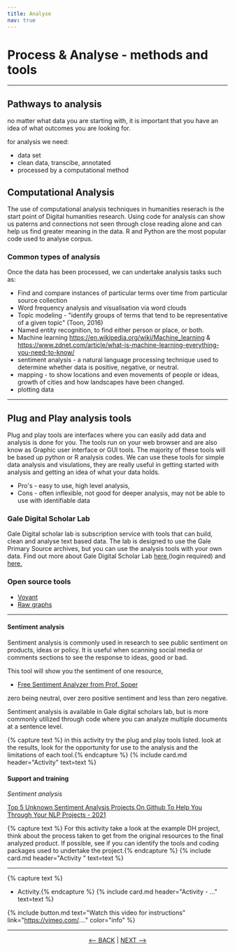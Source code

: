 ```yaml
---
title: Analyse
nav: true
---
```


# Process & Analyse - methods and tools

-----

## Pathways to analysis

no matter what data you are starting with, it is important that you have an idea of what outcomes you are looking for.

for analysis we need:
- data set
- clean data, transcibe, annotated 
- processed by a computational method

## Computational Analysis

The use of computational analysis techniques in humanities reserach is the start point of Digital humanities research. Using code for analysis can show us paterns and connections not seen through close reading alone and can help us find greater meaning in the data. R and Python are the most popular code used  to analyse corpus.

### Common types of analysis
Once the data has been processed, we can undertake analysis tasks such as:
- Find and compare instances of particular terms over time from particular source collection
- Word frequency analysis and visualisation via word clouds
- Topic modeling - "identify groups of terms that tend to be representative of a given topic" (Toon, 2016)
- Named entity recognition, to find either person or place, or both.  
- Machine learning https://en.wikipedia.org/wiki/Machine_learning & https://www.zdnet.com/article/what-is-machine-learning-everything-you-need-to-know/
- sentiment analysis - a natural language processing technique used to determine whether data is positive, negative, or neutral.
- mapping - to show locations and even movements of people or ideas, growth of cities and how landscapes have been changed.
- plotting data 

----
## Plug and Play analysis tools

Plug and play tools are interfaces where you can easily add data and analysis is done for you. The tools run on your web browser and are also know as Graphic user interface or GUI tools. The majority of these tools will be based up python or R analysis codes. We can use these tools for simple data analysis and visulations, they are really useful in getting started with analysis and getting an idea of what your data holds. 

- Pro's - easy to use, high level analysis, 
- Cons - often inflexible, not good for deeper analysis, may not be able to use with identifiable data

### Gale Digital Scholar Lab 
Gale Digital scholar lab is subscription service with tools that can build, clean and analyse text based data. The lab is designed to use the Gale Primary Source archives, but you can use the analysis tools with your own data.
Find out more about Gale Digital Scholar Lab <a href ='https://go-gale-com.libraryproxy.griffith.edu.au/ps/start.do?p=DSLAB&u=griffith' target="_blank"> here </a> (login required)  and <a href ='https://sway.office.com/v4sYacFkErbH9HNo' target="_blank"> here. </a>

### Open source tools
- <a href ='https://voyant-tools.org/' target="_blank"> Voyant </a>
- <a href ='https://rawgraphs.io/' target="_blank"> Raw graphs </a>

----

#### Sentiment analysis
Sentiment analysis is commonly used in research to see public sentiment on products, ideas or policy. It is useful when scanning social media or comments sections to see the response to ideas, good or bad. 

This tool will show you the sentiment of one resource, 
 - <a href = 'https://www.danielsoper.com/sentimentanalysis/default.aspx' target="_blank"> Free Sentiment Analyzer from Prof. Soper </a>

zero being neutral, over zero positive sentiment and less than zero negative. 

Sentiment analysis is available in Gale digital scholars lab, but is more commonly utilized through code where you can analyze multiple documents at a sentence level.  


{% capture text %}
in this activity try the plug and play tools listed. look at the results, look for the opportunity for use to the analysis and the limitations of each tool.{% endcapture %} {% include card.md header="Activity" text=text %}


#### Support and training 

*Sentiment analysis*

[Top 5 Unknown Sentiment Analysis Projects On Github To Help You Through Your NLP Projects - 2021](https://medium.com/analytics-vidhya/top-5-unknown-sentiment-analysis-projects-on-github-to-help-you-through-your-nlp-projects-8d8f195e80fc) 

{% capture text %}
For this activity take a look at the example DH project,  think about the process taken to get from the original resources to the final analyzed product.
If possible, see if you can identify the tools and coding packages used to undertake the project.{% endcapture %} {% include card.md header="Activity " text=text %}

-----


{% capture text %}
- Activity.{% endcapture %} {% include card.md header="Activity - ..." text=text %}


{% include button.md text="Watch this video for instructions" link="https://vimeo.com/...." color="info" %}

-----

<p align="center">
  <a href="https://griffithunilibrary.github.io/intro-text-mining-analysis/content/5-build.html"><-- BACK</a> |
  <a href="https://griffithunilibrary.github.io/intro-text-mining-analysis/content/7-vis.html">NEXT --></a>
</p>
